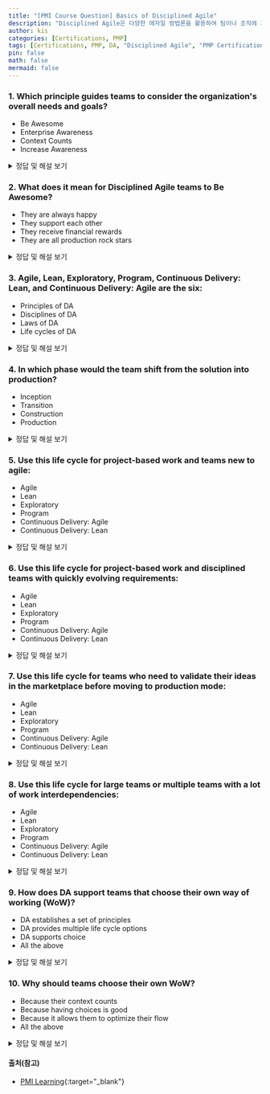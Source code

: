 ```yaml
---
title: "[PMI Course Question] Basics of Disciplined Agile"
description: "Disciplined Agile은 다양한 애자일 방법론을 활용하여 팀이나 조직에 가장 적합한 방식으로 일할 수 있도록 안내하는 간편하고 제약 없는 툴킷입니다."
author: kis
categories: [Certifications, PMP]
tags: [Certifications, PMP, DA, "Disciplined Agile", "PMP Certification", "PMI Course"]
pin: false
math: false
mermaid: false
---
```


### 1. Which principle guides teams to consider the organization's overall needs and goals?
- Be Awesome  
- Enterprise Awareness  
- Context Counts  
- Increase Awareness  

<details>
<summary> 정답 및 해설 보기</summary>  
<div markdown="1">

- Be Awesome
  - 팀원들이 자신의 업무에 최선을 다하고, 높은 수준의 성취를 목표로 하도록 장려하는 원칙입니다.
  - 팀원들이 자부심을 가지고 일하며, 더 나은 결과물을 만들기 위해 노력하는 것을 의미합니다.
  - 서로를 존중하고, 팀의 성과를 극대화하기 위해 협력하는 문화를 조성합니다.

- **[정답] Enterprise Awareness** 
  - 조직의 전체적인 필요와 목표를 고려하도록 팀을 안내하는 원칙입니다.
  - 팀이 조직의 광범위한 목표와 일치하는 방향으로 활동하도록 강조합니다.
  - 팀의 모든 활동이 조직의 전체적인 미션과 목표에 긍정적인 기여를 할 수 있도록 보장합니다.

- Context Counts
  - 팀이 현재 상황과 맥락을 고려하여 최적의 결정을 내리는 것을 강조하는 원칙입니다.
  - 모든 상황이 다르기 때문에, 표준화된 솔루션보다는 현재 처한 상황에 맞는 최적의 방법을 찾는 것이 중요하다는 것을 의미합니다. 
  - 팀은 프로젝트의 특성, 조직의 목표, 고객의 요구 등을 고려하여 유연하게 접근해야 합니다.

- Increase Awareness
  - 팀원들이 자신뿐만 아니라 조직 전체의 상태와 진행 상황을 잘 이해하고 있어야 한다는 원칙입니다
  - 이를 통해 팀은 더 나은 결정을 내리고, 잠재적인 문제를 조기에 발견하여 해결할 수 있습니다. 
  - 이 원칙은 커뮤니케이션을 강화하고, 투명성을 높이며, 전체적인 협업을 촉진합니다.

</div>
</details>

### 2. What does it mean for Disciplined Agile teams to Be Awesome?
- They are always happy
- They support each other
- They receive financial rewards
- They are all production rock stars

<details>
<summary> 정답 및 해설 보기</summary>
<div markdown="1">

- **[정답] They support each other** 
  - 굉장한 팀은 서로를 지원하고 고객이나 이해관계자를 기쁘게 하는 가장 좋은 방법을 선택하고 싶어합니다.
  - 그들은 팀이 그들을 존중하고 신뢰하도록 행동하며, 자주 협력하고, 적극적인 학습을 보여주고, 팀에 초점을 맞추고, 지속적으로 심리적 안전에 대해 생각합니다.

</div>
</details>


### 3. Agile, Lean, Exploratory, Program, Continuous Delivery: Lean, and Continuous Delivery: Agile are the six:
- Principles of DA
- Disciplines of DA
- Laws of DA
- Life cycles of DA

<details>
<summary> 정답 및 해설 보기</summary>
<div markdown="1">

- **[정답] Life cycles of DA** 

</div>
</details>


### 4. In which phase would the team shift from the solution into production?
- Inception
- Transition
- Construction
- Production

<details>
<summary> 정답 및 해설 보기</summary>
<div markdown="1">

1. Inception 
  - 프로젝트의 초기 계획을 세우고, 요구 사항을 정의하며, 기본적인 아키텍처를 설계하는 단계입니다.
2. Construction
  - 실제 개발이 이루어지는 단계로, 요구 사항에 따라 소프트웨어를 설계하고 구현합니다.
  - 테스트도 이 단계에서 이루어집니다.  
3. **[정답] Transition**
  - 솔루션을 실제 운영 환경에 배포하는 단계입니다.
  - 사용자가 시스템을 사용할 수 있도록 설정하고, 필요한 교육과 지원을 제공합니다. 
  - 또한, 문제를 해결하고 시스템의 안정성을 보장합니다.  
4. Production
  - 솔루션이 운영 환경에서 실제로 사용되는 단계입니다. 
  - 시스템을 유지 관리하고, 성능을 모니터링하며, 필요한 업데이트를 수행합니다. 
</div>
</details>


### 5. Use this life cycle for project-based work and teams new to agile:
- Agile
- Lean
- Exploratory
- Program
- Continuous Delivery: Agile
- Continuous Delivery: Lean

<details>
<summary> 정답 및 해설 보기</summary>
<div markdown="1">

- **[정답] Agile** 
  - 새로운 팀과 프로젝트 기반 작업에 적합한 life cycle입니다. 
  - 스크럼 기반의 프로젝트 전략으로, 작은 배치로 소프트웨어를 개발합니다.
  - 애자일 방법론을 사용하여 팀이 유연하게 작업을 진행하고, 정기적인 스프린트 리뷰와 피드백을 통해 지속적으로 개선할 수 있습니다.
- Lean
  - 낭비를 최소화하고 효율성을 극대화하는 접근 방식입니다. 
  - 칸반 기반의 프로젝트 전략으로, 지속적인 흐름과 작업의 최적화를 중시합니다.
- Exploratory
  - Lean Startup 전략을 기반으로 하며, 새로운 아이디어를 빠르게 실험하고 피드백을 반영하여 개선합니다.
  - 팀이 생산 모드로 이동하기 전에 시장에서 아이디어를 검증해야 할 때 적합합니다.
- Program
  - 여러 팀이 협력하여 대규모 프로젝트를 완료하는 프로그램 수준의 사이클입니다.
- Continuous Delivery: Agile
  - 애자일 기반으로 지속적인 배포와 테스트를 통해 빠르고 안정적인 소프트웨어 배포를 목표로 합니다.
  - 빠르게 진화하는 요구사항에 대응하기에 적합합니다.
  - 프로젝트 기반 작업과 규율 있는 팀에 적합합니다.
- Continuous Delivery: Lean
  - Lean 기반으로 지속적인 배포와 테스트를 통해 빠르고 안정적인 소프트웨어 배포를 목표로 합니다
</div>
</details>



### 6. Use this life cycle for project-based work and disciplined teams with quickly evolving requirements:
- Agile
- Lean
- Exploratory
- Program
- Continuous Delivery: Agile
- Continuous Delivery: Lean

<details>
<summary> 정답 및 해설 보기</summary>
<div markdown="1">

- **[정답] Lean** 
  - 작업 중인 일을 최소화하고 Just-in-Time 계획을 사용하는 등 빠르게 진화하는 요구사항을 가진 프로젝트 기반 작업에 적합합니다.

</div>
</details>


### 7. Use this life cycle for teams who need to validate their ideas in the marketplace before moving to production mode:
- Agile
- Lean
- Exploratory
- Program
- Continuous Delivery: Agile
- Continuous Delivery: Lean

<details>
<summary> 정답 및 해설 보기</summary>
<div markdown="1">

- **[정답] Exploratory** 
  - 고객과 검증하기 위해 최소 실행 가능 제품(MVP, Minimal Viable Product)에 집중하는 린 스타트업 기반 라이프 사이클입니다. 
  - 새로운 아이디어를 빠르게 실험하고 피드백을 받아 이를 개선하는 것을 목표로 합니다. 
  - 이는 팀이 생산 모드로 이동하기 전에 시장에서 아이디어를 검증해야 할 때 적합합니다.
    - 신속한 실험: 새로운 아이디어를 빠르게 테스트하고, 시장의 반응을 확인합니다.
    - 피드백 반영: 고객의 피드백을 바탕으로 아이디어를 수정하고 개선합니다.
    - 위험 최소화: 생산에 들어가기 전에 아이디어의 성공 가능성을 높여, 리스크를 줄입니다.
</div>
</details>


### 8. Use this life cycle for large teams or multiple teams with a lot of work interdependencies:
- Agile
- Lean
- Exploratory
- Program
- Continuous Delivery: Agile
- Continuous Delivery: Lean

<details>
<summary> 정답 및 해설 보기</summary>
<div markdown="1">

- **[정답] Program** 
</div>
</details>


### 9. How does DA support teams that choose their own way of working (WoW)?
- DA establishes a set of principles
- DA provides multiple life cycle options
- DA supports choice
- All the above

<details>
<summary> 정답 및 해설 보기</summary>
<div markdown="1">

- **[정답] All the above** 
</div>
</details>


### 10. Why should teams choose their own WoW?
- Because their context counts
- Because having choices is good
- Because it allows them to optimize their flow
- All the above

<details>
<summary> 정답 및 해설 보기</summary>
<div markdown="1">

- **[정답] All the above** 
</div>
</details>

#### 출처(참고)
- [PMI Learning](https://learning.pmi.org/){:target="_blank"}

